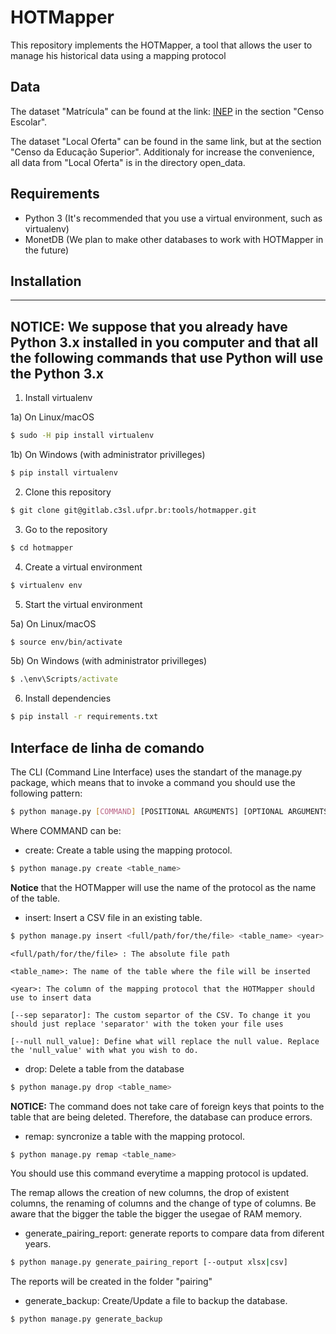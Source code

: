 # HOTMapper #

This repository implements the HOTMapper, a tool that allows the user to manage his historical data using a mapping protocol

## Data ##

The dataset "Matrícula" can be found at the link: [INEP](http://portal.inep.gov.br/web/guest/microdados) in the section "Censo Escolar".

The dataset "Local Oferta" can be found in the same link, but at the section "Censo da Educação Superior". Additionaly for increase the convenience, all data from "Local Oferta" is in the directory open_data.

## Requirements ##

* Python 3 (It's recommended that you use a virtual environment, such as virtualenv)
* MonetDB (We plan to make other databases to work with HOTMapper in the future)

## Installation ##

----
**NOTICE:**
We suppose that you already have Python 3.x installed in you computer and that all the following commands that use Python will use the Python 3.x
--

1) Install virtualenv

1a) On Linux/macOS

```bash
$ sudo -H pip install virtualenv
```

1b) On Windows (with administrator privilleges)

```cmd
$ pip install virtualenv
```


2) Clone this repository
```bash
$ git clone git@gitlab.c3sl.ufpr.br:tools/hotmapper.git
```

3) Go to the repository

```bash
$ cd hotmapper
```

4) Create a virtual environment
 
```bash
$ virtualenv env
```

5) Start the virtual environment

5a) On Linux/macOS

```bash
$ source env/bin/activate
```

5b) On Windows (with administrator privilleges)

```cmd
$ .\env\Scripts/activate
```

6) Install dependencies
 
```bash
$ pip install -r requirements.txt
```

## Interface de linha de comando ##

The CLI (Command Line Interface) uses the standart of the manage.py package, which means that to invoke a command you should use the following pattern:

```bash
$ python manage.py [COMMAND] [POSITIONAL ARGUMENTS] [OPTIONAL ARGUMENTS]
```

Where COMMAND can be:

* create: Create a table using the mapping protocol.

```bash
$ python manage.py create <table_name>
```

**Notice** that the HOTMapper will use the name of the protocol as the name of the table.


* insert: Insert a CSV file in an existing table.

```bash
$ python manage.py insert <full/path/for/the/file> <table_name> <year> [--sep separator] [--null null_value]
```

```
<full/path/for/the/file> : The absolute file path

<table_name>: The name of the table where the file will be inserted

<year>: The column of the mapping protocol that the HOTMapper should use to insert data

[--sep separator]: The custom separtor of the CSV. To change it you should just replace 'separator' with the token your file uses

[--null null_value]: Define what will replace the null value. Replace the 'null_value' with what you wish to do.

```



* drop: Delete a table from the database

```bash
$ python manage.py drop <table_name>
```

**NOTICE:** The command does not take care of foreign keys that points to the table that are being deleted. Therefore, the database can produce errors.

* remap: syncronize a table with the mapping protocol.

```bash
$ python manage.py remap <table_name>
```
You should use this command everytime a mapping protocol is updated.

The remap allows the creation of new columns, the drop of existent columns, the renaming of columns and the change of type of columns. Be aware that the bigger the table the bigger the usegae of RAM memory.

* generate_pairing_report: generate reports to compare data from diferent years.

```bash
$ python manage.py generate_pairing_report [--output xlsx|csv]
```

The reports will be created in the folder "pairing" 


* generate_backup: Create/Update a file to backup the database.

```bash
$ python manage.py generate_backup
```